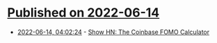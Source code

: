 # [Published on 2022-06-14](index.md)

* [2022-06-14, 04:02:24](https://news.ycombinator.com/item?id=31734604) - [Show HN: The Coinbase FOMO Calculator](https://vidacode.github.io/CoinbaseFomoCalculator/)
